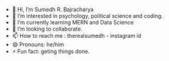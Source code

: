 - 👋 Hi, I’m Sumedh R. Bajracharya
- 👀 I’m interested in psychology, political science and coding.
- 🌱 I’m currently learning MERN and Data Science 
- 💞️ I’m looking to collaborate.
- 📫 How to reach me : therealsumedh - instagram id
- 😄 Pronouns: he/him
- ⚡ Fun fact: geting things done.

<!---
sumedhbajra/sumedhbajra is a ✨ special ✨ repository because its `README.md` (this file) appears on your GitHub profile.
You can click the Preview link to take a look at your changes.
--->
